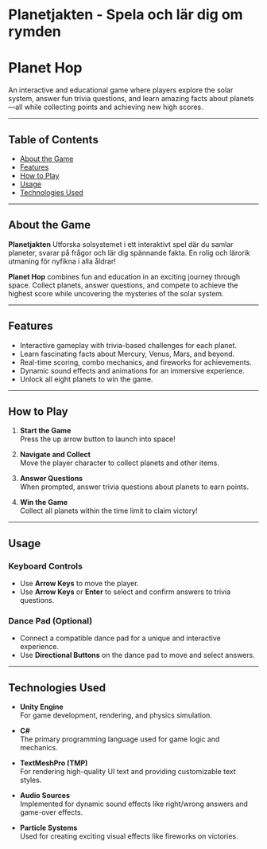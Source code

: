 # Planetjakten - Spela och lär dig om rymden  
# Planet Hop

An interactive and educational game where players explore the solar system, answer fun trivia questions, and learn amazing facts about planets—all while collecting points and achieving new high scores.

---

## Table of Contents

- [About the Game](#about-the-game)  
- [Features](#features)  
- [How to Play](#how-to-play)  
- [Usage](#usage)  
- [Technologies Used](#technologies-used)  


---

## About the Game

**Planetjakten** 
Utforska solsystemet i ett interaktivt spel där du samlar planeter, svarar på frågor och lär dig spännande fakta. En rolig och lärorik utmaning för nyfikna i alla åldrar!

**Planet Hop** combines fun and education in an exciting journey through space. Collect planets, answer questions, and compete to achieve the highest score while uncovering the mysteries of the solar system.

---

## Features

- Interactive gameplay with trivia-based challenges for each planet.  
- Learn fascinating facts about Mercury, Venus, Mars, and beyond.  
- Real-time scoring, combo mechanics, and fireworks for achievements.  
- Dynamic sound effects and animations for an immersive experience.  
- Unlock all eight planets to win the game.  

---

## How to Play

1. **Start the Game**  
   Press the up arrow button to launch into space!  

2. **Navigate and Collect**  
   Move the player character to collect planets and other items.  

3. **Answer Questions**  
   When prompted, answer trivia questions about planets to earn points. 

4. **Win the Game**  
   Collect all planets within the time limit to claim victory!  

---
## Usage

### Keyboard Controls
- Use **Arrow Keys** to move the player.  
- Use **Arrow Keys** or **Enter** to select and confirm answers to trivia questions.

### Dance Pad (Optional)
- Connect a compatible dance pad for a unique and interactive experience.  
- Use **Directional Buttons** on the dance pad to move and select answers.  

---

## Technologies Used

- **Unity Engine**  
  For game development, rendering, and physics simulation.

- **C#**  
  The primary programming language used for game logic and mechanics.

- **TextMeshPro (TMP)**  
  For rendering high-quality UI text and providing customizable text styles.

- **Audio Sources**  
  Implemented for dynamic sound effects like right/wrong answers and game-over effects.

- **Particle Systems**  
  Used for creating exciting visual effects like fireworks on victories.


